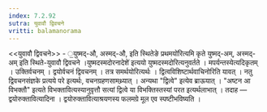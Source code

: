 ```yaml
---
index: 7.2.92
sutra: युवावौ द्विवचने
vritti: balamanorama
---
```


<<युवावौ द्विवचने>> - ॒युष्मद्-औ, अस्मद्-औ, इति स्थितेङे प्रथमयो॑रित्यमि कृते युष्मद्-अम्, अस्मद्-अम् इति स्थिते-युवावौ द्विवचने ।युष्मदस्मदोरनादेशे॑ इत्ययो युष्मदस्मदोरित्यनुवर्तते । मपर्यन्तस्येत्यदिकृतम् । उक्तिर्वचनम् । द्वयोर्वचनं द्विवचनम् । तत्र समर्थयोरित्यर्थः । द्वित्वविशिष्टार्थवाचिनोरिति यावत् । नतु द्विवचनसंज्ञके प्रत्यये परे इत्यर्थः, वचनग्रहणसामथ्र्यात् । अन्यथा "द्वित्वे" इत्येव ब्राऊयात् । "अष्टन आ विभक्तौ" इत्यते विभक्तावित्यस्यानुवृत्तौ सत्यां द्वित्वे या विभक्तिस्तस्यां परत इत्यर्थलाभात् । तदाह — द्वयोरुक्तावित्यादिना । द्वयोरुक्तावित्याश्रयणस्य फलमग्रे मूल एव स्पष्टीभविष्यति ।